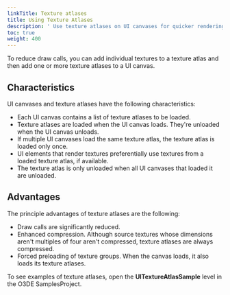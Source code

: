 ```yaml
---
linkTitle: Texture atlases
title: Using Texture Atlases
description: ' Use texture atlases on UI canvases for quicker rendering of textures in Open 3D Engine. '
toc: true
weight: 400
---
```


To reduce draw calls, you can add individual textures to a texture atlas and then add one or more texture atlases to a UI canvas.

## Characteristics 

UI canvases and texture atlases have the following characteristics:
+ Each UI canvas contains a list of texture atlases to be loaded.
+ Texture atlases are loaded when the UI canvas loads. They're unloaded when the UI canvas unloads.
+ If multiple UI canvases load the same texture atlas, the texture atlas is loaded only once.
+ UI elements that render textures preferentially use textures from a loaded texture atlas, if available.
+ The texture atlas is only unloaded when all UI canvases that loaded it are unloaded.

## Advantages 

The principle advantages of texture atlases are the following:
+ Draw calls are significantly reduced.
+ Enhanced compression. Although source textures whose dimensions aren't multiples of four aren't compressed, texture atlases are always compressed.
+ Forced preloading of texture groups. When the canvas loads, it also loads its texture atlases.

To see examples of texture atlases, open the **UITextureAtlasSample** level in the O3DE SamplesProject.
